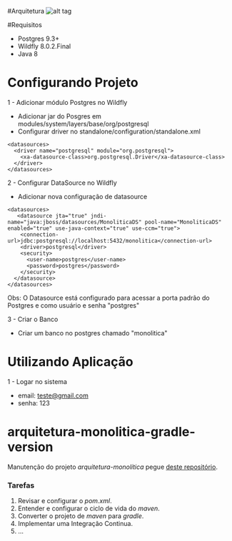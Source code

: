 #Arquitetura
![alt tag](https://github.com/emmanuelneri/arquitetura-monolitica/blob/master/arquitetura-monolotica.png)

#Requisitos
- Postgres 9.3+
- Wildfly 8.0.2.Final
- Java 8

# Configurando Projeto
1 - Adicionar módulo Postgres no Wildfly
  - Adicionar jar do Posgres em  modules/system/layers/base/org/postgresql
  - Configurar driver no standalone/configuration/standalone.xml
  
  ```
  <datasources>
    <driver name="postgresql" module="org.postgresql">
      <xa-datasource-class>org.postgresql.Driver</xa-datasource-class>
    </driver>
 </datasources>
 ```

2 - Configurar DataSource no Wildfly
  - Adicionar nova configuração de datasource
  
  ```
  <datasources>
     <datasource jta="true" jndi-name="java:jboss/datasources/MonoliticaDS" pool-name="MonoliticaDS" enabled="true" use-java-context="true" use-ccm="true">
      <connection-url>jdbc:postgresql://localhost:5432/monolitica</connection-url>
      <driver>postgresql</driver>
      <security>
        <user-name>postgres</user-name>
        <password>postgres</password>
      </security>
    </datasource>
 </datasources>
 ```
 Obs: O Datasource está configurado para acessar a porta padrão do Postgres e como usuário e senha "postgres"
 
3 - Criar o Banco
  - Criar um banco no postgres chamado "monolitica"
  
# Utilizando Aplicação

1 - Logar no sistema
- email: teste@gmail.com
- senha: 123

# arquitetura-monolitica-gradle-version
  
  Manutenção do projeto _arquitetura-monolítica_  pegue [deste repositório](https://github.com/emmanuelneri/arquitetura-monolitica).
 
 ### Tarefas 
 1. Revisar e configurar o _pom.xml_.
 2. Entender e configurar o ciclo de vida do _maven_.
 3. Converter o projeto de _maven_ para _gradle_.
 4. Implementar uma Integração Continua.
 5. ...
